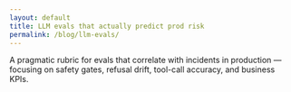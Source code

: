```yaml
---
layout: default
title: LLM evals that actually predict prod risk
permalink: /blog/llm-evals/
---
```


A pragmatic rubric for evals that correlate with incidents in production — focusing on safety gates, refusal drift, tool-call accuracy, and business KPIs.
